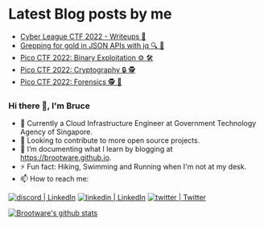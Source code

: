 # Latest Blog posts by me
<!-- BLOG-POST-LIST:START -->
- [Cyber League CTF 2022 - Writeups 🚩](https://brootware.github.io/posts/cyber-league-ctf-2022-writeups/)
- [Grepping for gold in JSON APIs with jq 🔍 📄](https://brootware.github.io/posts/grepping-for-gold-in-JSON-APIs-with-jq/)
- [Pico CTF 2022: Binary Exploitation ⚙️ 🛠](https://brootware.github.io/posts/pico-ctf-2022-binary-exploitation/)
- [Pico CTF 2022: Cryptography 🔒 🕵](https://brootware.github.io/posts/pico-ctf-2022-cryptography/)
- [Pico CTF 2022: Forensics 🕵️ 🏁](https://brootware.github.io/posts/pico-ctf-2022-forensics/)
<!-- BLOG-POST-LIST:END -->

### Hi there 👋, I'm Bruce

- 🔧 Currently a Cloud Infrastructure Engineer at Government Technology Agency of Singapore.
- 👀  Looking to contribute to more open source projects.
- 🌱 I’m documenting what I learn by blogging at <https://brootware.github.io>.
- ⚡  Fun fact: Hiking, Swimming and Running when I'm not at my desk.
- 📫 How to reach me:

[<img alt="discord | LinkedIn" src="https://img.shields.io/badge/Discord-7289DA?style=for-the-badge&logo=discord&logoColor=white" />][discord] [<img alt="linkedin | LinkedIn" src="https://img.shields.io/badge/LinkedIn-0077B5?style=for-the-badge&logo=linkedin&logoColor=white" />][linkedin] [<img alt="twitter | Twitter" src="https://img.shields.io/badge/Twitter-1DA1F2?style=for-the-badge&logo=twitter&logoColor=white" />][twitter]

[discord]: https://discord.com/users/260007146102587392
[linkedin]: https://linkedin.com/in/oakermin/
[twitter]: https://twitter.com/brootware/

[![Brootware's github stats](https://github-readme-stats.vercel.app/api?username=brootware&count_private=true&show_icons=true&theme=onedark&hide_border=true)](https://github.com/anuraghazra/github-readme-stats)

<!--
**brootware/brootware** is a ✨ _special_ ✨ repository because its `README.md` (this file) appears on your GitHub profile.

Here are some ideas to get you started:

- 🔭 I’m currently working on ...
- 🌱 I’m currently learning ...
- 👯 I’m looking to collaborate on ...
- 🤔 I’m looking for help with ...
- 💬 Ask me about ...
- 📫 How to reach me: ...
- 😄 Pronouns: ...
- ⚡ Fun fact: ...

https://github-readme-stats.vercel.app/api?username=brootware&show_icons=true&theme=onedark&hide_border=true 
[![Brootware's github stats](https://github-readme-stats.vercel.app/api?username=brootware&hide=stars&count_private=true&show_icons=true&theme=onedark&hide_border=true)](https://github.com/anuraghazra/github-readme-stats)
-->

<!-- <details>
  <summary>:zap: View my GitHub Stats</summary>

  <img align="left" alt="Brootware's Github Stats" src="https://github-readme-stats.vercel.app/api?username=brootware&count_private=true&show_icons=true&theme=onedark&hide_border=true" />

</details> -->
